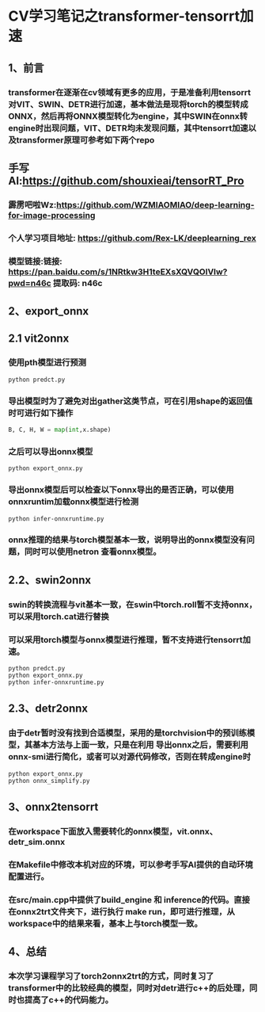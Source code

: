 

# CV学习笔记之transformer-tensorrt加速

## 1、前言

### transformer在逐渐在cv领域有更多的应用，于是准备利用tensorrt对VIT、SWIN、DETR进行加速，基本做法是现将torch的模型转成ONNX，然后再将ONNX模型转化为engine，其中SWIN在onnx转engine时出现问题，VIT、DETR均未发现问题，其中tensorrt加速以及transformer原理可参考如下两个repo

## 手写AI:https://github.com/shouxieai/tensorRT_Pro

### 霹雳吧啦Wz:https://github.com/WZMIAOMIAO/deep-learning-for-image-processing

### 个人学习项目地址: https://github.com/Rex-LK/deeplearning_rex

### 模型链接:链接: https://pan.baidu.com/s/1NRtkw3H1teEXsXQVQOlVIw?pwd=n46c 提取码: n46c 

## 2、export_onnx

## 2.1 vit2onnx

### 使用pth模型进行预测

```shell
python predct.py
```

### 导出模型时为了避免对出gather这类节点，可在引用shape的返回值时可进行如下操作

```python
B, C, H, W = map(int,x.shape)
```

### 之后可以导出onnx模型

```shell
python export_onnx.py 
```

### 导出onnx模型后可以检查以下onnx导出的是否正确，可以使用onnxruntim加载onnx模型进行检测

```shell
python infer-onnxruntime.py
```

### onnx推理的结果与torch模型基本一致，说明导出的onnx模型没有问题，同时可以使用netron 查看onnx模型。

## 2.2、swin2onnx

### swin的转换流程与vit基本一致，在swin中torch.roll暂不支持onnx，可以采用torch.cat进行替换

### 可以采用torch模型与onnx模型进行推理，暂不支持进行tensorrt加速。

```shell
python predct.py
python export_onnx.py 
python infer-onnxruntime.py
```

## 2.3、detr2onnx

### 由于detr暂时没有找到合适模型，采用的是torchvision中的预训练模型，其基本方法与上面一致，只是在利用 导出onnx之后，需要利用onnx-smi进行简化，或者可以对源代码修改，否则在转成engine时

```shell
python export_onnx.py 
python onnx_simplify.py 
```

## 3、onnx2tensorrt

### 在workspace下面放入需要转化的onnx模型，vit.onnx、detr_sim.onnx

### 在Makefile中修改本机对应的环境，可以参考手写AI提供的自动环境配置进行。

### 在src/main.cpp中提供了build_engine 和 inference的代码。直接在onnx2trt文件夹下，进行执行 make run，即可进行推理，从workspace中的结果来看，基本上与torch模型一致。

## 4、总结

### 本次学习课程学习了torch2onnx2trt的方式，同时复习了transformer中的比较经典的模型，同时对detr进行c++的后处理，同时也提高了c++的代码能力。




